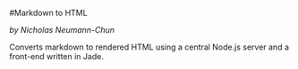 #Markdown to HTML

*by Nicholas Neumann-Chun*

Converts markdown to rendered HTML using a central Node.js server and a front-end written in Jade.